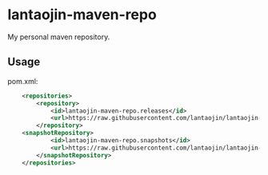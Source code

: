 # lantaojin-maven-repo
My personal maven repository.

## Usage
pom.xml:
```xml
    <repositories>
        <repository>
            <id>lantaojin-maven-repo.releases</id>
            <url>https://raw.githubusercontent.com/lantaojin/lantaojin-maven-repo/master/releases</url>
        </repository>
	<snapshotRepository>
            <id>lantaojin-maven-repo.snapshots</id>
            <url>https://raw.githubusercontent.com/lantaojin/lantaojin-maven-repo/master/snapshots</url>
        </snapshotRepository>
    </repositories>
```

